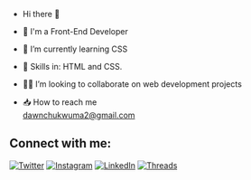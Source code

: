 - Hi there 👋

- 👀 I'm a Front-End Developer
- 🌱 I’m currently learning CSS
- 📜 Skills in: HTML and CSS.
- 👩‍💻 I’m looking to collaborate on web development projects
- 📥 How to reach me  
dawnchukwuma2@gmail.com

## Connect with me:

[![Twitter](https://img.shields.io/badge/Twitter-1DA1F2?style=for-the-badge&logo=twitter&logoColor=white)](https://twitter.com/@_dawndesigns)
[![Instagram](https://img.shields.io/badge/Instagram-E4405F?style=for-the-badge&logo=instagram&logoColor=white)](https://instagram.com/**_dawndesigns**)
[![LinkedIn](https://img.shields.io/badge/LinkedIn-0077B5?style=for-the-badge&logo=linkedin&logoColor=white)](https://linkedin.com/in/**yourusername**)
[![Threads](https://img.shields.io/badge/Threads-000000?style=for-the-badge&logo=threads&logoColor=white)](https://www.threads.net/@**_dawndesigns**)
